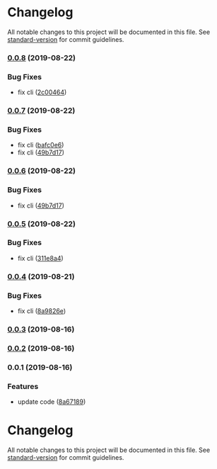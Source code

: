 # Changelog

All notable changes to this project will be documented in this file. See [standard-version](https://github.com/conventional-changelog/standard-version) for commit guidelines.

### [0.0.8](https://github.com/Go7hic/krul-cli/compare/v0.0.7...v0.0.8) (2019-08-22)


### Bug Fixes

* fix cli ([2c00464](https://github.com/Go7hic/krul-cli/commit/2c00464))

### [0.0.7](https://github.com/Go7hic/krul-cli/compare/v0.0.5...v0.0.7) (2019-08-22)


### Bug Fixes

* fix cli ([bafc0e6](https://github.com/Go7hic/krul-cli/commit/bafc0e6))
* fix cli ([49b7d17](https://github.com/Go7hic/krul-cli/commit/49b7d17))

### [0.0.6](https://github.com/Go7hic/krul-cli/compare/v0.0.5...v0.0.6) (2019-08-22)


### Bug Fixes

* fix cli ([49b7d17](https://github.com/Go7hic/krul-cli/commit/49b7d17))

### [0.0.5](https://github.com/Go7hic/krul-cli/compare/v0.0.4...v0.0.5) (2019-08-22)


### Bug Fixes

* fix cli ([311e8a4](https://github.com/Go7hic/krul-cli/commit/311e8a4))

### [0.0.4](https://github.com/Go7hic/krul-cli/compare/v0.0.3...v0.0.4) (2019-08-21)


### Bug Fixes

* fix cli ([8a9826e](https://github.com/Go7hic/krul-cli/commit/8a9826e))

### [0.0.3](https://github.com/Go7hic/krul-cli/compare/v0.0.2...v0.0.3) (2019-08-16)

### [0.0.2](https://github.com/Go7hic/krul-cli/compare/v0.0.1...v0.0.2) (2019-08-16)

### 0.0.1 (2019-08-16)


### Features

* update code ([8a67189](https://github.com/Go7hic/krul-cli/commit/8a67189))

# Changelog

All notable changes to this project will be documented in this file. See [standard-version](https://github.com/conventional-changelog/standard-version) for commit guidelines.
